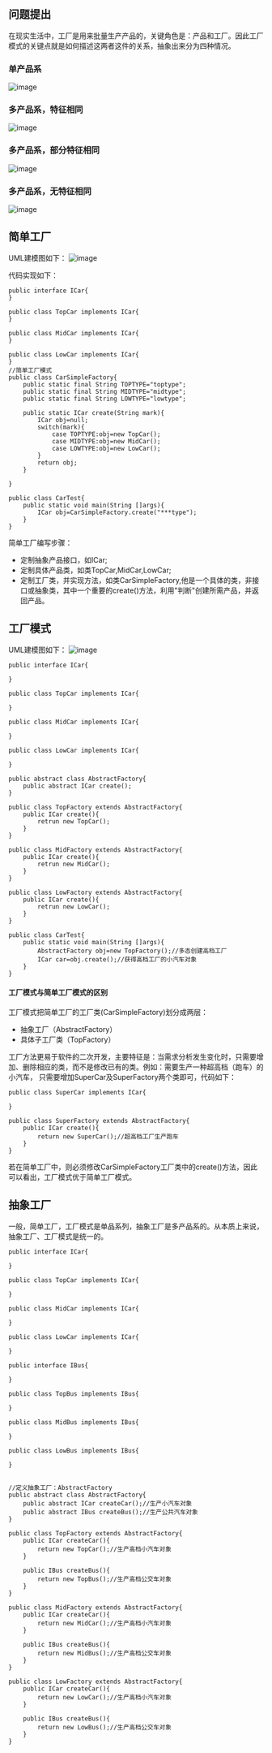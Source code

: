 ## 问题提出
在现实生活中，工厂是用来批量生产产品的，关键角色是：产品和工厂。因此工厂模式的关键点就是如何描述这两者这件的关系，抽象出来分为四种情况。
### 单产品系 
![image](https://xuxingfan.github.io/DesignPattern/factory-1.png)
### 多产品系，特征相同
![image](https://xuxingfan.github.io/DesignPattern/factory-2.png)
### 多产品系，部分特征相同
![image](https://xuxingfan.github.io/DesignPattern/factory-3.png)
### 多产品系，无特征相同
![image](https://xuxingfan.github.io/DesignPattern/factory-4.png)

## 简单工厂
UML建模图如下：
![image](https://xuxingfan.github.io/DesignPattern/UML.png)

代码实现如下：

```
public interface ICar{
}

public class TopCar implements ICar{ 
}

public class MidCar implements ICar{ 
}

public class LowCar implements ICar{ 
}
//简单工厂模式
public class CarSimpleFactory{
    public static final String TOPTYPE="toptype";
    public static final String MIDTYPE="midtype";
    public static final String LOWTYPE="lowtype";
    
    public static ICar create(String mark){
        ICar obj=null;
        switch(mark){
            case TOPTYPE:obj=new TopCar();
            case MIDTYPE:obj=new MidCar();
            case LOWTYPE:obj=new LowCar();
        }
        return obj;
    }
    
}

public class CarTest{
    public static void main(String []args){
        ICar obj=CarSimpleFactory.create("***type");
    }
}
```

简单工厂编写步骤：

- 定制抽象产品接口，如ICar;
- 定制具体产品类，如类TopCar,MidCar,LowCar;
- 定制工厂类，并实现方法，如类CarSimpleFactory,他是一个具体的类，非接口或抽象类，其中一个重要的create()方法，利用"判断"创建所需产品，并返回产品。
## 工厂模式
UML建模图如下：
![image](https://xuxingfan.github.io/DesignPattern/factory_uml2.png)


```
public interface ICar{
    
}

public class TopCar implements ICar{
    
}

public class MidCar implements ICar{
    
}

public class LowCar implements ICar{
    
}

public abstract class AbstractFactory{
    public abstract ICar create();
}

public class TopFactory extends AbstractFactory{
    public ICar create(){
        retrun new TopCar();
    }
}

public class MidFactory extends AbstractFactory{
    public ICar create(){
        retrun new MidCar();
    }
}

public class LowFactory extends AbstractFactory{
    public ICar create(){
        retrun new LowCar();
    }
}

public class CarTest{
    public static void main(String []args){
        AbstractFactory obj=new TopFactory();//多态创建高档工厂
        ICar car=obj.create();//获得高档工厂的小汽车对象
    }
}
```

#### 工厂模式与简单工厂模式的区别
工厂模式把简单工厂的工厂类(CarSimpleFactory)划分成两层：
- 抽象工厂（AbstractFactory）
- 具体子工厂类（TopFactory）

工厂方法更易于软件的二次开发，主要特征是：当需求分析发生变化时，只需要增加、删除相应的类，而不是修改已有的类。例如：需要生产一种超高档（跑车）的小汽车，
只需要增加SuperCar及SuperFactory两个类即可，代码如下：

```
public class SuperCar implements ICar{
    
}

public class SuperFactory extends AbstractFactory{
    public ICar create(){
        return new SuperCar();//超高档工厂生产跑车
    }
}
```
若在简单工厂中，则必须修改CarSimpleFactory工厂类中的create()方法，因此可以看出，工厂模式优于简单工厂模式。

## 抽象工厂
一般，简单工厂，工厂模式是单品系列，抽象工厂是多产品系的。从本质上来说，抽象工厂、工厂模式是统一的。

```
public interface ICar{
    
}

public class TopCar implements ICar{
    
}

public class MidCar implements ICar{
    
}

public class LowCar implements ICar{
    
}

public interface IBus{
    
}

public class TopBus implements IBus{
    
}

public class MidBus implements IBus{
    
}

public class LowBus implements IBus{
    
}


//定义抽象工厂：AbstractFactory
public abstract class AbstractFactory{
    public abstract ICar createCar();//生产小汽车对象
    public abstract IBus createBus();//生产公共汽车对象
}

public class TopFactory extends AbstractFactory{
    public ICar createCar(){
        return new TopCar();//生产高档小汽车对象
    }
    
    public IBus createBus(){
        return new TopBus();//生产高档公交车对象
    }
}

public class MidFactory extends AbstractFactory{
    public ICar createCar(){
        return new MidCar();//生产高档小汽车对象
    }
    
    public IBus createBus(){
        return new MidBus();//生产高档公交车对象
    }
}

public class LowFactory extends AbstractFactory{
    public ICar createCar(){
        return new LowCar();//生产高档小汽车对象
    }
    
    public IBus createBus(){
        return new LowBus();//生产高档公交车对象
    }
}

```
